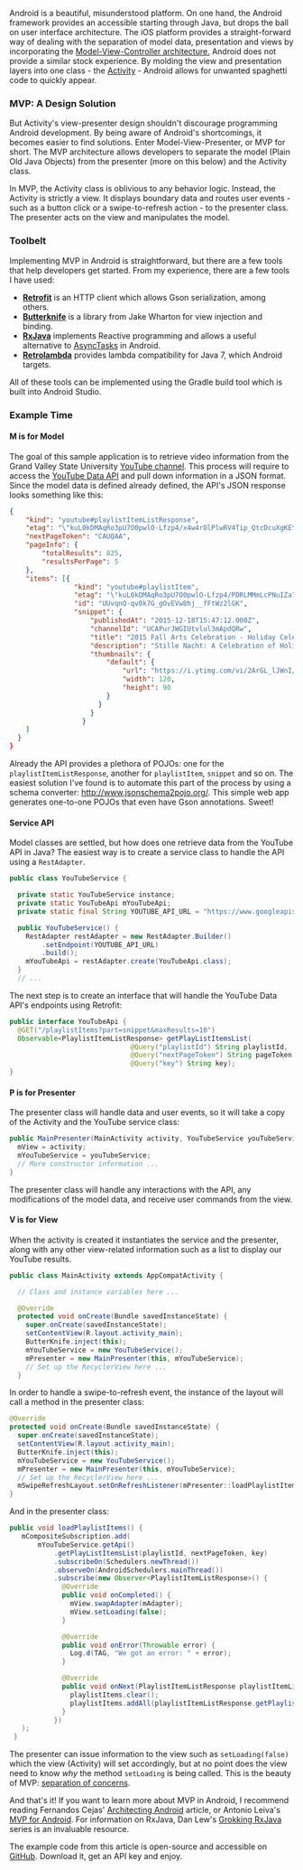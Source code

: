 Android is a beautiful, misunderstood platform. On one hand, the Android framework
provides an accessible starting through Java, but drops the ball on user interface architecture.
The iOS platform provides a straight-forward way of dealing with the separation of model data,
presentation and views by incorporating the [Model-View-Controller architecture.](https://developer.apple.com/library/ios/documentation/General/Conceptual/DevPedia-CocoaCore/MVC.html)
Android does not provide a similar stock experience.
By molding the view and presentation layers into one class - the
[Activity](http://developer.android.com/guide/components/activities.html) - Android allows for unwanted spaghetti code to quickly appear.

### MVP: A Design Solution

But Activity's view-presenter design shouldn't discourage programming Android development. By
being aware of Android's shortcomings, it becomes easier to find solutions.
Enter Model-View-Presenter, or MVP for short. The MVP architecture allows
developers to separate the model (Plain Old Java Objects) from the presenter
(more on this below) and the Activity class.

In MVP, the Activity class is oblivious to any behavior logic. Instead, the Activity
is strictly a view. It displays boundary data and routes user events - such as
a button click or a swipe-to-refresh action - to the presenter class. The presenter acts
on the view and manipulates the model.

### Toolbelt

Implementing MVP in Android is straightforward, but there are a few tools that help
developers get started. From my experience, there are a few tools I have used:
* __[Retrofit](http://square.github.io/retrofit/)__ is an HTTP client which allows Gson serialization, among others.
* __[Butterknife](http://jakewharton.github.io/butterknife/)__ is a library from Jake Wharton for view injection and binding.
* __[RxJava](https://github.com/ReactiveX/RxJava)__ implements Reactive programming and allows a
useful alternative to [AsyncTasks](http://developer.android.com/reference/android/os/AsyncTask.html) in Android.
* __[Retrolambda](https://github.com/orfjackal/retrolambda)__ provides lambda compatibility for Java 7, which Android targets.

All of these tools can be implemented using the Gradle build tool which is built into Android Studio.

### Example Time

#### M is for Model
The goal of this sample application is to retrieve video information from the Grand Valley State University [YouTube channel](https://www.youtube.com/user/gvsu).
This process will require to access the [YouTube Data API](https://developers.google.com/youtube/v3/)
and pull down information in a JSON format. Since the model data is defined already defined, the API's JSON response looks something like this:

```json
{
    "kind": "youtube#playlistItemListResponse",
    "etag": "\"kuL0kDMAqRo3pU7O0pwlO-Lfzp4/x4w4rOlPlwRV4Tip_QtcDcuXgKE\"",
    "nextPageToken": "CAUQAA",
    "pageInfo": {
        "totalResults": 825,
        "resultsPerPage": 5
    },
    "items": [{
                "kind": "youtube#playlistItem",
                "etag": "\"kuL0kDMAqRo3pU7O0pwlO-Lfzp4/PDRLMMmLcPNuIZa7NgIiBA6XN3Q\"",
                "id": "UUvqnQ-qv0k7G_gOvEVw8hj__fFtWz2lGK",
                "snippet": {
                    "publishedAt": "2015-12-18T15:47:12.000Z",
                    "channelId": "UCAPurJWGIUtvlul3mApdQRw",
                    "title": "2015 Fall Arts Celebration - Holiday Celebration",
                    "description": "Stille Nacht: A Celebration of Holiday Music from Europe",
                    "thumbnails": {
                        "default": {
                            "url": "https://i.ytimg.com/vi/2ArGL_lJWnI/default.jpg",
                            "width": 120,
                            "height": 90
                        }
                      }
                    }
                  }
    ]
  }
}
```
Already the API provides a plethora of POJOs: one for the
`playlistItemListResponse`, another for `playlistItem`, `snippet` and so on. The
easiest solution I've found is to automate this part of the process by using a schema
converter: http://www.jsonschema2pojo.org/. This simple web app generates one-to-one POJOs that
even have Gson annotations. Sweet!

#### Service API
Model classes are settled, but how does one retrieve data from the YouTube API in Java?
The easiest way is to create a service class to handle the API using a `RestAdapter`.
```java
public class YouTubeService {

  private static YouTubeService instance;
  private static YouTubeApi mYouTubeApi;
  private static final String YOUTUBE_API_URL = "https://www.googleapis.com/youtube/v3";

  public YouTubeService() {
    RestAdapter restAdapter = new RestAdapter.Builder()
        .setEndpoint(YOUTUBE_API_URL)
        .build();
    mYouTubeApi = restAdapter.create(YouTubeApi.class);
  }
  // ...
```
The next step is to create an interface that will handle the YouTube Data API's endpoints
using Retrofit:

```java
public interface YouTubeApi {
  @GET("/playlistItems?part=snippet&maxResults=10")
  Observable<PlaylistItemListResponse> getPlayListItemsList(
                              @Query("playlistId") String playlistId,
                              @Query("nextPageToken") String pageToken,
                              @Query("key") String key);
}
```

#### P is for Presenter

The presenter class will handle data and user events, so it will take a copy of
the Activity and the YouTube service class:

```java
public MainPresenter(MainActivity activity, YouTubeService youTubeService) {
  mView = activity;
  mYouTubeService = youTubeService;
  // More constructor information ...
}
```
The presenter class will handle any interactions with the API, any modifications of the model data,
and receive user commands from the view.

#### V is for View
When the activity is created it instantiates the service and the presenter, along with any
other view-related information such as a list to display our YouTube results.

```java
public class MainActivity extends AppCompatActivity {

  // Class and instance variables here ...

  @Override
  protected void onCreate(Bundle savedInstanceState) {
    super.onCreate(savedInstanceState);
    setContentView(R.layout.activity_main);
    ButterKnife.inject(this);
    mYouTubeService = new YouTubeService();
    mPresenter = new MainPresenter(this, mYouTubeService);
    // Set up the RecyclerView here ...
  }
```
In order to handle a swipe-to-refresh event, the instance of the layout will
call a method in the presenter class:

```java
@Override
protected void onCreate(Bundle savedInstanceState) {
  super.onCreate(savedInstanceState);
  setContentView(R.layout.activity_main);
  ButterKnife.inject(this);
  mYouTubeService = new YouTubeService();
  mPresenter = new MainPresenter(this, mYouTubeService);
  // Set up the RecyclerView here ...
  mSwipeRefreshLayout.setOnRefreshListener(mPresenter::loadPlaylistItems);
}
```
And in the presenter class:
```java
public void loadPlaylistItems() {
   mCompositeSubscription.add(
       mYouTubeService.getApi()
           .getPlayListItemsList(playlistId, nextPageToken, key)
           .subscribeOn(Schedulers.newThread())
           .observeOn(AndroidSchedulers.mainThread())
           .subscribe(new Observer<PlaylistItemListResponse>() {
             @Override
             public void onCompleted() {
               mView.swapAdapter(mAdapter);
               mView.setLoading(false);
             }

             @Override
             public void onError(Throwable error) {
               Log.d(TAG, "We got an error: " + error);
             }

             @Override
             public void onNext(PlaylistItemListResponse playlistItemListResponse) {
               playlistItems.clear();
               playlistItems.addAll(playlistItemListResponse.getPlaylistItems());
             }
           })
   );
 }
```
The presenter can issue information to the view such as `setLoading(false)` which
the view (Activity) will set accordingly, but at no point does the view need to know
_why_ the method `setLoading` is being called. This is the beauty of MVP: [separation of concerns](http://fernandocejas.com/2014/09/03/architecting-android-the-clean-way/).

And that's it! If you want to learn more about MVP in Android, I recommend reading Fernandos Cejas' [Architecting Android](http://fernandocejas.com/2014/09/03/architecting-android-the-clean-way/)
article, or Antonio Leiva's [MVP for Android](http://antonioleiva.com/mvp-android/).
For information on RxJava, Dan Lew's [Grokking RxJava](http://blog.danlew.net/2014/09/15/grokking-rxjava-part-1/) series is an invaluable resource.

The example code from this article is open-source and accessible on [GitHub](https://github.com/josiahcampbell/YouTubeMVPDemo/). Download it, get an API key and enjoy.
